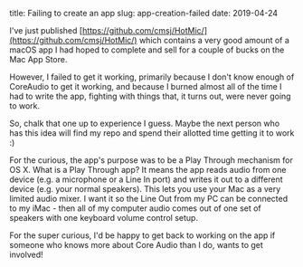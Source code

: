title: Failing to create an app
slug: app-creation-failed
date: 2019-04-24


I've just published [https://github.com/cmsj/HotMic/](https://github.com/cmsj/HotMic/) which contains a very good amount of a macOS app I had hoped to complete and sell for a couple of bucks on the Mac App Store.

However, I failed to get it working, primarily because I don't know enough of CoreAudio to get it working, and because I burned almost all of the time I had to write the app, fighting with things that, it turns out, were never going to work.

So, chalk that one up to experience I guess. Maybe the next person who has this idea will find my repo and spend their allotted time getting it to work :)

For the curious, the app's purpose was to be a Play Through mechanism for OS X. What is a Play Through app? It means the app reads audio from one device (e.g. a microphone or a Line In port) and writes it out to a different device (e.g. your normal speakers). This lets you use your Mac as a very limited audio mixer. I want it so the Line Out from my PC can be connected to my iMac - then all of my computer audio comes out of one set of speakers with one keyboard volume control setup.

For the super curious, I'd be happy to get back to working on the app if someone who knows more about Core Audio than I do, wants to get involved!

